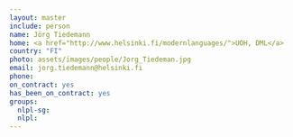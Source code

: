 ```yaml
---
layout: master
include: person
name: Jörg Tiedemann
home: <a href="http://www.helsinki.fi/modernlanguages/">UOH, DML</a>
country: "FI"
photo: assets/images/people/Jorg_Tiedeman.jpg 
email: jorg.tiedemann@helsinki.fi
phone:
on_contract: yes
has_been_on_contract: yes
groups:
  nlpl-sg:
  nlpl:
---
```

